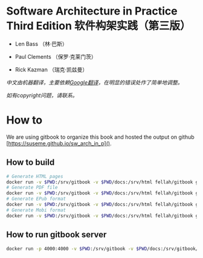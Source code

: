 **Software Architecture in Practice** Third Edition 软件构架实践（第三版）
===

- Len Bass （林·巴斯） 

- Paul Clements （保罗·克莱门茨） 
- Rick Kazman （瑞克·凯兹曼）

_中文由机器翻译，主要依赖[Google翻译](https://translate.google.com)，在明显的错误处作了简单地调整。_

_如有copyright问题，请联系。_

# How to
We are using gitbook to organize this book and hosted the output on github [https://suseme.github.io/sw_arch_in_p]().
## How to build
```bash
# Generate HTML pages
docker run -v $PWD:/srv/gitbook -v $PWD/docs:/srv/html fellah/gitbook gitbook build . /srv/html
# Generate PDF file
docker run -v $PWD:/srv/gitbook -v $PWD/docs:/srv/html fellah/gitbook gitbook pdf . /srv/html/sw_arch_in_p.pdf
# Generate EPub format
docker run -v $PWD:/srv/gitbook -v $PWD/docs:/srv/html fellah/gitbook gitbook epub . /srv/html/sw_arch_in_p.epub
# Generate Mobi format
docker run -v $PWD:/srv/gitbook -v $PWD/docs:/srv/html fellah/gitbook gitbook mobi . /srv/html/sw_arch_in_p.mobi
```

## How to run gitbook server
```bash
docker run -p 4000:4000 -v $PWD:/srv/gitbook -v $PWD/docs:/srv/gitbook/_book fellah/gitbook gitbook serve ./
```
